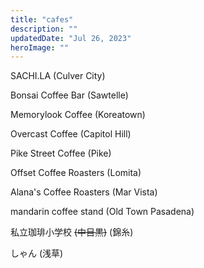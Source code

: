 ```yaml
---
title: "cafes"
description: ""
updatedDate: "Jul 26, 2023"
heroImage: ""
---
```


SACHI.LA (Culver City)

Bonsai Coffee Bar (Sawtelle)

Memorylook Coffee (Koreatown)

Overcast Coffee (Capitol Hill)

Pike Street Coffee (Pike)

Offset Coffee Roasters (Lomita)

Alana's Coffee Roasters (Mar Vista)

mandarin coffee stand (Old Town Pasadena)

私立珈琲小学校 ~~(中目黒)~~ (錦糸)

しゃん (浅草)

